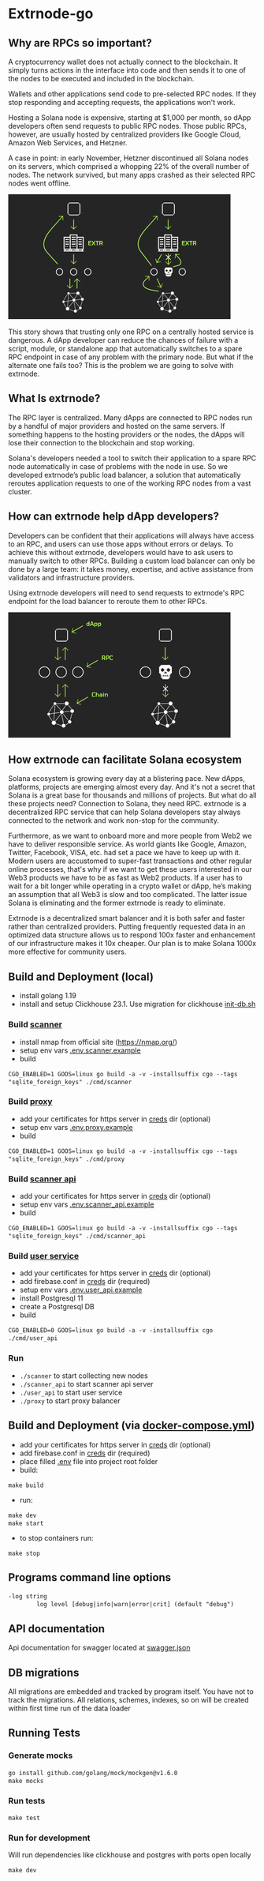 # Extrnode-go
## Why are RPCs so important?
A cryptocurrency wallet does not actually connect to the blockchain. It simply turns actions in the interface into code and then sends it to one of the nodes to be executed and included in the blockchain.

Wallets and other applications send code to pre-selected RPC nodes. If they stop responding and accepting requests, the applications won't work.

Hosting a Solana node is expensive, starting at $1,000 per month, so dApp developers often send requests to public RPC nodes. Those public RPCs, however, are usually hosted by centralized providers like Google Cloud, Amazon Web Services, and Hetzner.

A case in point: in early November, Hetzner discontinued all Solana nodes on its servers, which comprised a whopping 22% of the overall number of nodes. The network survived, but many apps crashed as their selected RPC nodes went offline.

![extrnode1.png](public/extrnode1.png)

This story shows that trusting only one RPC on a centrally hosted service is dangerous. A dApp developer can reduce the chances of failure with a script, module, or standalone app that automatically switches to a spare RPC endpoint in case of any problem with the primary node. But what if the alternate one fails too? This is the problem we are going to solve with extrnode.

## What Is extrnode?
The RPC layer is centralized. Many dApps are connected to RPC nodes run by a handful of major providers and hosted on the same servers. If something happens to the hosting providers or the nodes, the dApps will lose their connection to the blockchain and stop working.

Solana's developers needed a tool to switch their application to a spare RPC node automatically in case of problems with the node in use. So we developed extrnode’s public load balancer, a solution that automatically reroutes application requests to one of the working RPC nodes from a vast cluster.

## How can extrnode help dApp developers?
Developers can be confident that their applications will always have access to an RPC, and users can use those apps without errors or delays. To achieve this without extrnode, developers would have to ask users to manually switch to other RPCs. Building a custom load balancer can only be done by a large team: it takes money, expertise, and active assistance from validators and infrastructure providers.

Using extrnode developers will need to send requests to extrnode's RPC endpoint for the load balancer to reroute them to other RPCs.

![extrnode2.png](public/extrnode2.png)

## How extrnode can facilitate Solana ecosystem
Solana ecosystem is growing every day at a blistering pace. New dApps, platforms, projects are emerging almost every day. And it's not a secret that Solana is a great base for thousands and millions of projects. But what do all these projects need? Connection to Solana, they need RPC.
extrnode is a decentralized RPC service that can help Solana developers stay always connected to the network and work non-stop for the community.

Furthermore, as we want to onboard more and more people from Web2 we have to deliver responsible service. As world giants like Google, Amazon, Twitter, Facebook, VISA, etc. had set a pace we have to keep up with it. Modern users are accustomed to super-fast transactions and other regular online processes, that's why if we want to get these users interested in our Web3 products we have to be as fast as Web2 products. If a user has to wait for a bit longer while operating in a crypto wallet or dApp, he’s making an assumption that all Web3 is slow and too complicated. The latter issue  Solana is eliminating and the former extrnode is ready to eliminate.

Extrnode is a decentralized smart balancer and it is both safer and faster rather than centralized providers. Putting frequently requested data in an optimized data structure allows us to respond 100x faster and enhancement of our infrastructure makes it 10x cheaper. Our plan is to make Solana 1000x more effective for community users.

## Build and Deployment (local)
- install golang 1.19
- install and setup Clickhouse 23.1. Use migration for clickhouse [init-db.sh](build/clickhouse/init-db.sh)

### Build [scanner](cmd/scanner)
- install nmap from official site (https://nmap.org/)
- setup env vars [.env.scanner.example](.env.scanner.example)
- build
```
CGO_ENABLED=1 GOOS=linux go build -a -v -installsuffix cgo --tags "sqlite_foreign_keys" ./cmd/scanner
```

### Build [proxy](cmd/proxy)
- add your certificates for https server in [creds](creds) dir (optional)
- setup env vars [.env.proxy.example](.env.proxy.example)
- build
```
CGO_ENABLED=1 GOOS=linux go build -a -v -installsuffix cgo --tags "sqlite_foreign_keys" ./cmd/proxy
```

### Build [scanner api](cmd/scanner_api)
- add your certificates for https server in [creds](creds) dir (optional)
- setup env vars [.env.scanner_api.example](.env.scanner_api.example)
- build
```
CGO_ENABLED=1 GOOS=linux go build -a -v -installsuffix cgo --tags "sqlite_foreign_keys" ./cmd/scanner_api
```

### Build [user service](cmd/user_api)
- add your certificates for https server in [creds](creds) dir (optional)
- add firebase.conf in [creds](creds) dir (required)
- setup env vars [.env.user_api.example](.env.user_api.example)
- install Postgresql 11
- create a Postgresql DB
- build
```
CGO_ENABLED=0 GOOS=linux go build -a -v -installsuffix cgo ./cmd/user_api
```

### Run
- `./scanner` to start collecting new nodes
- `./scanner_api` to start scanner api server
- `./user_api` to start user service
- `./proxy` to start proxy balancer

## Build and Deployment (via [docker-compose.yml](docker-compose.yml))
- add your certificates for https server in [creds](creds) dir (optional)
- add firebase.conf in [creds](creds) dir (required)
- place filled [.env](.env.example) file into project root folder
- build:
```
make build
```
- run:
```
make dev
make start
```
- to stop containers run:
```
make stop
```

## Programs command line options
```
-log string
        log level [debug|info|warn|error|crit] (default "debug")
```

## API documentation
Api documentation for swagger located at [swagger.json](swagger/swagger.json)

## DB migrations
All migrations are embedded and tracked by program itself. You have not to track the migrations. All relations, schemes, indexes, so on will be
created within first time run of the data loader

## Running Tests
### Generate mocks
    go install github.com/golang/mock/mockgen@v1.6.0
    make mocks
### Run tests
    make test
### Run for development
Will run dependencies like clickhouse and postgres with ports open locally

    make dev